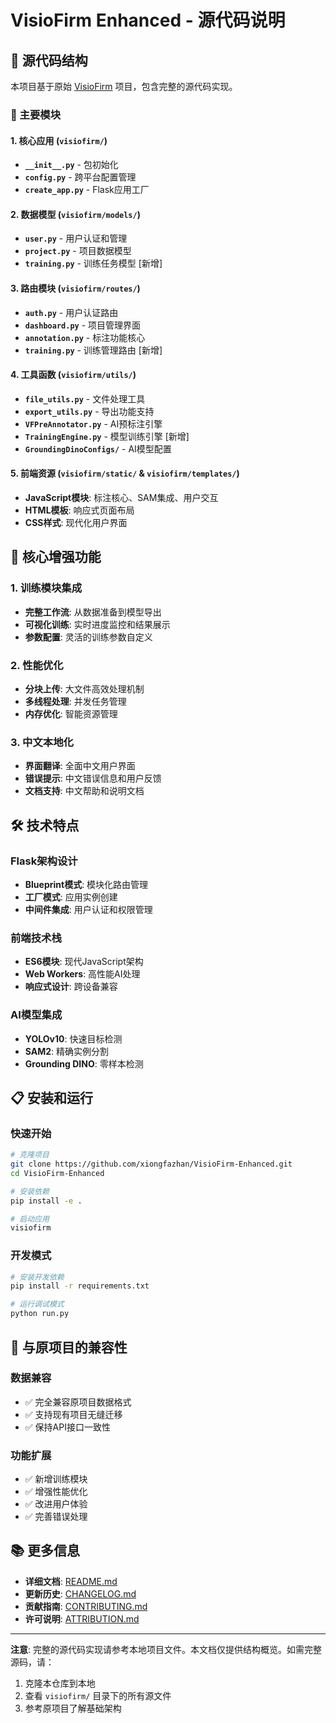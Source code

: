 # VisioFirm Enhanced - 源代码说明

## 📁 源代码结构

本项目基于原始 [VisioFirm](https://github.com/OschAI/VisioFirm) 项目，包含完整的源代码实现。

### 🧩 主要模块

#### 1. 核心应用 (`visiofirm/`)
- **`__init__.py`** - 包初始化
- **`config.py`** - 跨平台配置管理
- **`create_app.py`** - Flask应用工厂

#### 2. 数据模型 (`visiofirm/models/`)
- **`user.py`** - 用户认证和管理
- **`project.py`** - 项目数据模型
- **`training.py`** - 训练任务模型 [新增]

#### 3. 路由模块 (`visiofirm/routes/`)
- **`auth.py`** - 用户认证路由
- **`dashboard.py`** - 项目管理界面
- **`annotation.py`** - 标注功能核心
- **`training.py`** - 训练管理路由 [新增]

#### 4. 工具函数 (`visiofirm/utils/`)
- **`file_utils.py`** - 文件处理工具
- **`export_utils.py`** - 导出功能支持
- **`VFPreAnnotator.py`** - AI预标注引擎
- **`TrainingEngine.py`** - 模型训练引擎 [新增]
- **`GroundingDinoConfigs/`** - AI模型配置

#### 5. 前端资源 (`visiofirm/static/` & `visiofirm/templates/`)
- **JavaScript模块**: 标注核心、SAM集成、用户交互
- **HTML模板**: 响应式页面布局
- **CSS样式**: 现代化用户界面

## 🚀 核心增强功能

### 1. 训练模块集成
- **完整工作流**: 从数据准备到模型导出
- **可视化训练**: 实时进度监控和结果展示
- **参数配置**: 灵活的训练参数自定义

### 2. 性能优化
- **分块上传**: 大文件高效处理机制
- **多线程处理**: 并发任务管理
- **内存优化**: 智能资源管理

### 3. 中文本地化
- **界面翻译**: 全面中文用户界面
- **错误提示**: 中文错误信息和用户反馈
- **文档支持**: 中文帮助和说明文档

## 🛠️ 技术特点

### Flask架构设计
- **Blueprint模式**: 模块化路由管理
- **工厂模式**: 应用实例创建
- **中间件集成**: 用户认证和权限管理

### 前端技术栈
- **ES6模块**: 现代JavaScript架构
- **Web Workers**: 高性能AI处理
- **响应式设计**: 跨设备兼容

### AI模型集成
- **YOLOv10**: 快速目标检测
- **SAM2**: 精确实例分割
- **Grounding DINO**: 零样本检测

## 📋 安装和运行

### 快速开始
```bash
# 克隆项目
git clone https://github.com/xiongfazhan/VisioFirm-Enhanced.git
cd VisioFirm-Enhanced

# 安装依赖
pip install -e .

# 启动应用
visiofirm
```

### 开发模式
```bash
# 安装开发依赖
pip install -r requirements.txt

# 运行调试模式
python run.py
```

## 🔗 与原项目的兼容性

### 数据兼容
- ✅ 完全兼容原项目数据格式
- ✅ 支持现有项目无缝迁移
- ✅ 保持API接口一致性

### 功能扩展
- ✅ 新增训练模块
- ✅ 增强性能优化
- ✅ 改进用户体验
- ✅ 完善错误处理

## 📚 更多信息

- **详细文档**: [README.md](README.md)
- **更新历史**: [CHANGELOG.md](CHANGELOG.md)
- **贡献指南**: [CONTRIBUTING.md](CONTRIBUTING.md)
- **许可说明**: [ATTRIBUTION.md](ATTRIBUTION.md)

---

**注意**: 完整的源代码实现请参考本地项目文件。本文档仅提供结构概览。如需完整源码，请：
1. 克隆本仓库到本地
2. 查看 `visiofirm/` 目录下的所有源文件
3. 参考原项目了解基础架构
